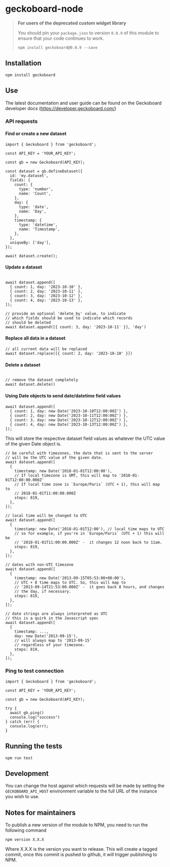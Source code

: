 # geckoboard-node

> **For users of the deprecated custom widget library**
>
> You should pin your `package.json` to version `0.0.9` of this module to ensure that your code continues to work.
>
> `npm install geckoboard@0.0.9 --save`

## Installation

```
npm install geckoboard
```

## Use

The latest documentation and user guide can be found on the Geckoboard developer docs (https://developer.geckoboard.com/) 


### API requests

#### Find or create a new dataset

```
import { Geckoboard } from 'geckoboard';

const API_KEY = 'YOUR_API_KEY';

const gb = new Geckoboard(API_KEY);

const dataset = gb.defineDataset({
  id: 'my.dataset',
  fields: {
    count: {
      type: 'number',
      name: 'Count',
    },
    day: {
      type: 'date',
      name: 'Day',
    },
    timestamp: {
      type: 'datetime',
      name: 'Timestamp',
    },
  },
  uniqueBy: ['day'],
});

await dataset.create();
```

#### Update a dataset
```

await dataset.append([
  { count: 1, day: '2023-10-10' },
  { count: 2, day: '2023-10-11' },
  { count: 3, day: '2023-10-12' },
  { count: 4, day: '2023-10-13' },
]);

// provide an optional 'delete_by' value, to indicate 
// which fields should be used to indicate which records
// should be deleted
await dataset.append([{ count: 3, day: '2023-10-11' }], 'day')
```

#### Replace all data in a dataset
```
// all current data will be replaced
await dataset.replace([{ count: 2, day: '2023-10-10' }])

```
#### Delete a dataset
```

// remove the dataset completely
await dataset.delete()

```

#### Using Date objects to send date/datetime field values
```
await dataset.append([
  { count: 1, day: new Date('2023-10-10T12:00:00Z') },
  { count: 2, day: new Date('2023-10-11T12:00:00Z') },
  { count: 3, day: new Date('2023-10-12T12:00:00Z') },
  { count: 4, day: new Date('2023-10-13T12:00:00Z') },
]);
```

This will store the respective dataset field values as whatever the UTC value of the given Date object is.

```
// be careful with timezones, the date that is sent to the server
// will be the UTC value of the given date.
await dataset.append([
  {
    timestamp: new Date('2018-01-01T12:00:00'), 
    // If local timezone is GMT, this will map to '2018-01-01T12:00:00.000Z'
    // If local time zone is `Europe/Paris` (UTC + 1), this will map to
    // 2018-01-01T11:00:00.000Z
    steps: 819,
  },
]);

// local time will be changed to UTC
await dataset.append([
  {
    timestamp: new Date('2018-01-01T12:00'), // local time maps to UTC
    // so for example, if you're in `Europe/Paris` (UTC + 1) this will be
    // '2018-01-01T11:00:00.000Z' -  it changes 12 noon back to 11am.
    steps: 819,
  },
]);

// dates with non-UTC timezone
await dataset.append([
  {
    timestamp: new Date('2013-09-15T05:53:00+08:00'),
    // UTC + 8 time maps to UTC. So, this will map to
    // '2013-09-14T21:53:00.000Z' -  it goes back 8 hours, and changes
    // the day, if necessary.
    steps: 819,
  },
]);

// date strings are always interpreted as UTC
// this is a quirk in the Javascript spec
await dataset.append([
  {
    timestamp: ...,
    day: new Date('2013-09-15'),
    // will always map to '2013-09-15'
    // regardless of your timezone.
    steps: 819,
  },
]);

```

### Ping to test connection

```
import { Geckoboard } from 'geckoboard';

const API_KEY = 'YOUR_API_KEY';

const gb = new Geckoboard(API_KEY);

try {
  await gb.ping()
  console.log("success")
} catch (err) {
  console.log(err); 
}
```
## Running the tests

```
npm run test
```

## Development

You can change the host against which requests will be made by setting the `GECKOBOARD_API_HOST` environment variable to the full URL of the instance you wish to use.

## Notes for maintainers

To publish a new version of the module to NPM, you need to run the following command
```
npm version X.X.X
```
Where X.X.X is the version you want to release. This will create a tagged commit, once this commit is pushed to github, it will trigger publishing to NPM.
